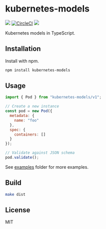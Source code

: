 # kubernetes-models

[![](https://img.shields.io/npm/v/kubernetes-models.svg)](https://www.npmjs.com/package/kubernetes-models) [![CircleCI](https://circleci.com/gh/tommy351/kubernetes-models-ts/tree/master.svg?style=svg)](https://circleci.com/gh/tommy351/kubernetes-models-ts/tree/master) [![](https://img.shields.io/badge/kubernetes-1.15.3-green.svg)](https://github.com/kubernetes/kubernetes/tree/v1.15.3)

Kubernetes models in TypeScript.

## Installation

Install with npm.

```sh
npm install kubernetes-models
```

## Usage

```js
import { Pod } from "kubernetes-models/v1";

// Create a new instance
const pod = new Pod({
  metadata: {
    name: "foo"
  },
  spec: {
    containers: []
  }
});

// Validate against JSON schema
pod.validate();
```

See [examples](examples) folder for more examples.

## Build

```sh
make dist
```

## License

MIT
